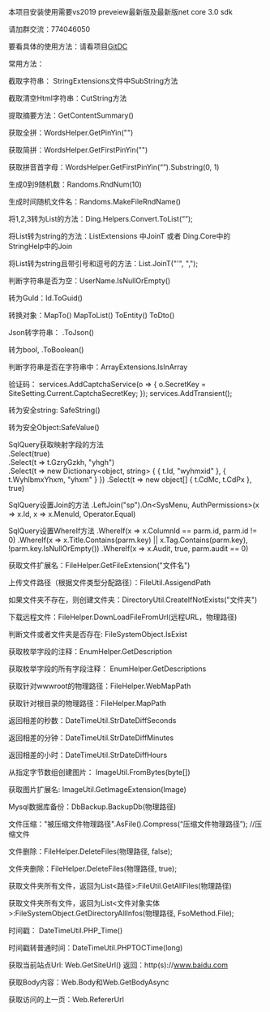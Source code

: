 本项目安装使用需要vs2019 preveiew最新版及最新版net core 3.0 sdk

请加群交流：774046050

要看具体的使用方法：请看项目[GitDC](https://gitee.com/xingchensoft/GitDC)


常用方法：

截取字符串：  StringExtensions文件中SubString方法

截取清空Html字符串：CutString方法

提取摘要方法：GetContentSummary()

获取全拼：WordsHelper.GetPinYin("")

获取简拼：WordsHelper.GetFirstPinYin("")

获取拼音首字母：WordsHelper.GetFirstPinYin(“”).Substring(0, 1)


生成0到9随机数：Randoms.RndNum(10)

生成时间随机文件名：Randoms.MakeFileRndName()


将1,2,3转为List<int>的方法：Ding.Helpers.Convert.ToList<int>(“”);

将List<T>转为string的方法：ListExtensions 中JoinT<T> 或者 Ding.Core中的StringHelp中的Join<T>

将List<T>转为string且带引号和逗号的方法：List<T>.JoinT<string>("'", ",");


判断字符串是否为空：UserName.IsNullOrEmpty()

转为GuId：Id.ToGuid()

转换对象：MapTo<T>()   MapToList<T>()   ToEntity()    ToDto()


Json转字符串： .ToJson()


转为bool, .ToBoolean()


判断字符串是否在字符串中：ArrayExtensions.IsInArray


验证码：
           services.AddCaptchaService(o => {
                o.SecretKey = SiteSetting.Current.CaptchaSecretKey;
            });
            services.AddTransient<VerificationCode>();


转为安全string: SafeString()

转为安全Object:SafeValue()


SqlQuery获取映射字段的方法  
.Select<T>(true)     
.Select<T>(t => t.GzryGzkh, "yhgh")  
.Select<T>(t => new Dictionary<object, string> { { t.Id, "wyhmxid" }, { t.WyhlbmxYhxm, "yhxm" } })
.Select<T>(t => new object[] { t.CdMc, t.CdPx }, true)


SqlQuery设置Join的方法
.LeftJoin<AuthPermissions>("sp").On<SysMenu, AuthPermissions>(x => x.Id, x => x.MenuId, Operator.Equal)


SqlQuery设置WhereIf方法
.WhereIf<CmsArticle>(x => x.ColumnId == parm.id, parm.id != 0)
.WhereIf<CmsArticle>(x => x.Title.Contains(parm.key) || x.Tag.Contains(parm.key), !parm.key.IsNullOrEmpty())
.WhereIf<CmsArticle>(x => x.Audit, true, parm.audit == 0)


获取文件扩展名：FileHelper.GetFileExtension("文件名")

上传文件路径（根据文件类型分配路径）：FileUtil.AssigendPath

如果文件夹不存在，则创建文件夹：DirectoryUtil.CreateIfNotExists("文件夹")

下载远程文件：FileHelper.DownLoadFileFromUrl(远程URL，物理路径)

判断文件或者文件夹是否存在: FileSystemObject.IsExist


获取枚举字段的注释：EnumHelper.GetDescription

获取枚举字段的所有字段注释： EnumHelper.GetDescriptions


获取针对wwwroot的物理路径：FileHelper.WebMapPath

获取针对根目录的物理路径：FileHelper.MapPath


返回相差的秒数：DateTimeUtil.StrDateDiffSeconds

返回相差的分钟：DateTimeUtil.StrDateDiffMinutes

返回相差的小时：DateTimeUtil.StrDateDiffHours


从指定字节数组创建图片： ImageUtil.FromBytes(byte[])

获取图片扩展名: ImageUtil.GetImageExtension(Image)


Mysql数据库备份：DbBackup.BackupDb(物理路径)


文件压缩："被压缩文件物理路径".AsFile().Compress(“压缩文件物理路径”);  //压缩文件

文件删除：FileHelper.DeleteFiles(物理路径, false);

文件夹删除：FileHelper.DeleteFiles(物理路径, true);


获取文件夹所有文件，返回为List<路径>:FileUtil.GetAllFiles(物理路径)

获取文件夹所有文件，返回为List<文件对象实体>:FileSystemObject.GetDirectoryAllInfos(物理路径, FsoMethod.File);


时间戳： DateTimeUtil.PHP_Time()

时间戳转普通时间：DateTimeUtil.PHPTOCTime(long)


获取当前站点Url: Web.GetSiteUrl()  返回：http(s)://www.baidu.com


获取Body内容：Web.Body和Web.GetBodyAsync


获取访问的上一页：Web.RefererUrl
